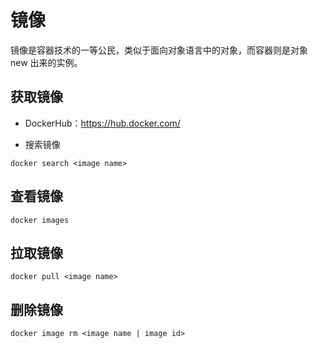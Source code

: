 # 镜像

镜像是容器技术的一等公民，类似于面向对象语言中的对象，而容器则是对象 new 出来的实例。

## 获取镜像

- DockerHub：https://hub.docker.com/

- 搜索镜像
``` shell
docker search <image name>
```

## 查看镜像

``` shell
docker images
```

## 拉取镜像

``` shell
docker pull <image name>
```

## 删除镜像

``` shell
docker image rm <image name | image id>